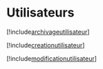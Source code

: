 # Utilisateurs

[!include[archivageutilisateur](utilisateurs.archivageutilisateur.autogen.md)]

[!include[creationutilisateur](utilisateurs.creationutilisateur.autogen.md)]

[!include[modificationutilisateur](utilisateurs.modificationutilisateur.autogen.md)]











